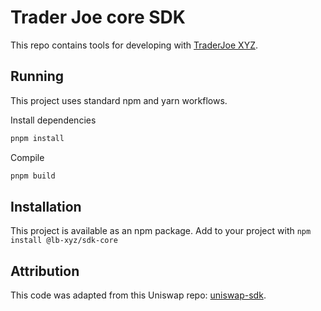 # Trader Joe core SDK

This repo contains tools for developing with [TraderJoe XYZ](https://www.traderjoexyz.com).

## Running

This project uses standard npm and yarn workflows.

Install dependencies

```sh
pnpm install
```

Compile

```sh
pnpm build
```

## Installation

This project is available as an npm package. Add to your project with `npm install @lb-xyz/sdk-core`

## Attribution

This code was adapted from this Uniswap repo: [uniswap-sdk](https://github.com/Uniswap/sdk).
